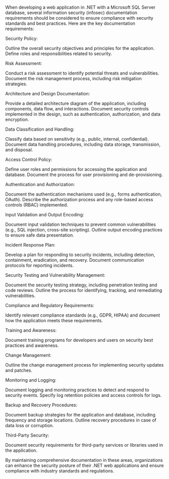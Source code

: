 When developing a web application in .NET with a Microsoft SQL Server database, several information security (infosec) documentation requirements should be considered to ensure compliance with security standards and best practices. Here are the key documentation requirements:

Security Policy:

Outline the overall security objectives and principles for the application.
Define roles and responsibilities related to security.

Risk Assessment:

Conduct a risk assessment to identify potential threats and vulnerabilities.
Document the risk management process, including risk mitigation strategies.

Architecture and Design Documentation:

Provide a detailed architecture diagram of the application, including components, data flow, and interactions.
Document security controls implemented in the design, such as authentication, authorization, and data encryption.

Data Classification and Handling:

Classify data based on sensitivity (e.g., public, internal, confidential).
Document data handling procedures, including data storage, transmission, and disposal.

Access Control Policy:

Define user roles and permissions for accessing the application and database.
Document the process for user provisioning and de-provisioning.

Authentication and Authorization:

Document the authentication mechanisms used (e.g., forms authentication, OAuth).
Describe the authorization process and any role-based access controls (RBAC) implemented.

Input Validation and Output Encoding:

Document input validation techniques to prevent common vulnerabilities (e.g., SQL injection, cross-site scripting).
Outline output encoding practices to ensure safe data presentation.

Incident Response Plan:

Develop a plan for responding to security incidents, including detection, containment, eradication, and recovery.
Document communication protocols for reporting incidents.

Security Testing and Vulnerability Management:

Document the security testing strategy, including penetration testing and code reviews.
Outline the process for identifying, tracking, and remediating vulnerabilities.

Compliance and Regulatory Requirements:

Identify relevant compliance standards (e.g., GDPR, HIPAA) and document how the application meets these requirements.

Training and Awareness:

Document training programs for developers and users on security best practices and awareness.

Change Management:

Outline the change management process for implementing security updates and patches.

Monitoring and Logging:

Document logging and monitoring practices to detect and respond to security events.
Specify log retention policies and access controls for logs.

Backup and Recovery Procedures:

Document backup strategies for the application and database, including frequency and storage locations.
Outline recovery procedures in case of data loss or corruption.

Third-Party Security:

Document security requirements for third-party services or libraries used in the application.

By maintaining comprehensive documentation in these areas, organizations can enhance the security posture of their .NET web applications and ensure compliance with industry standards and regulations.